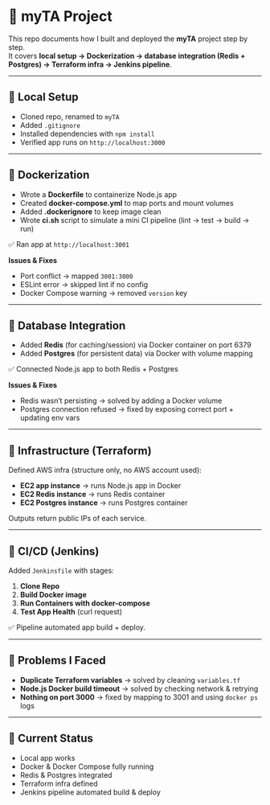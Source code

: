 # 🚀 myTA Project

This repo documents how I built and deployed the **myTA** project step by step.  
It covers **local setup → Dockerization → database integration (Redis + Postgres) → Terraform infra → Jenkins pipeline**.

---

## 🔹 Local Setup
- Cloned repo, renamed to `myTA`
- Added `.gitignore`  
- Installed dependencies with `npm install`  
- Verified app runs on `http://localhost:3000`

---

## 🔹 Dockerization
- Wrote a **Dockerfile** to containerize Node.js app  
- Created **docker-compose.yml** to map ports and mount volumes  
- Added **.dockerignore** to keep image clean  
- Wrote **ci.sh** script to simulate a mini CI pipeline (lint → test → build → run)  

✅ Ran app at `http://localhost:3001`

**Issues & Fixes**
- Port conflict → mapped `3001:3000`  
- ESLint error → skipped lint if no config  
- Docker Compose warning → removed `version` key  

---

## 🔹 Database Integration
- Added **Redis** (for caching/session) via Docker container on port 6379  
- Added **Postgres** (for persistent data) via Docker with volume mapping  

✅ Connected Node.js app to both Redis + Postgres  

**Issues & Fixes**
- Redis wasn’t persisting → solved by adding a Docker volume  
- Postgres connection refused → fixed by exposing correct port + updating env vars  

---

## 🔹 Infrastructure (Terraform)
Defined AWS infra (structure only, no AWS account used):  
- **EC2 app instance** → runs Node.js app in Docker  
- **EC2 Redis instance** → runs Redis container  
- **EC2 Postgres instance** → runs Postgres container  

Outputs return public IPs of each service.  

---

## 🔹 CI/CD (Jenkins)
Added `Jenkinsfile` with stages:  
1. **Clone Repo**  
2. **Build Docker image**  
3. **Run Containers with docker-compose**  
4. **Test App Health** (curl request)  

✅ Pipeline automated app build + deploy.  

---

## 🔹 Problems I Faced
- **Duplicate Terraform variables** → solved by cleaning `variables.tf`  
- **Node.js Docker build timeout** → solved by checking network & retrying  
- **Nothing on port 3000** → fixed by mapping to 3001 and using `docker ps` logs  

---

## 📌 Current Status
- Local app works  
- Docker & Docker Compose fully running  
- Redis & Postgres integrated  
- Terraform infra defined  
- Jenkins pipeline automated build & deploy  
